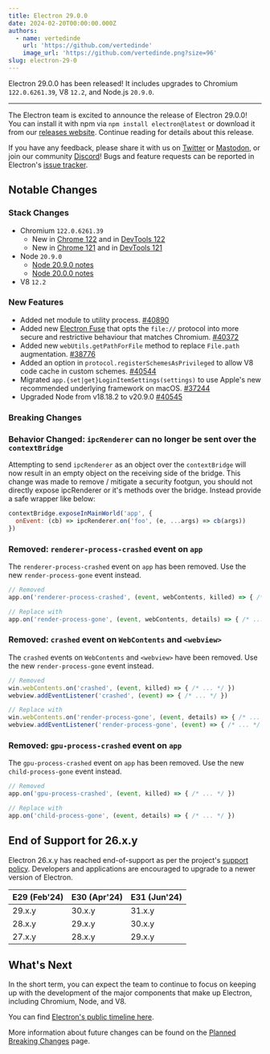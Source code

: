 ```yaml
---
title: Electron 29.0.0
date: 2024-02-20T00:00:00.000Z
authors:
  - name: vertedinde
    url: 'https://github.com/vertedinde'
    image_url: 'https://github.com/vertedinde.png?size=96'
slug: electron-29-0
---
```


Electron 29.0.0 has been released! It includes upgrades to Chromium `122.0.6261.39`, V8 `12.2`, and Node.js `20.9.0`.

---

The Electron team is excited to announce the release of Electron 29.0.0! You can install it with npm via `npm install electron@latest` or download it from our [releases website](https://releases.electronjs.org/releases/stable). Continue reading for details about this release.

If you have any feedback, please share it with us on [Twitter](https://twitter.com/electronjs) or [Mastodon](https://social.lfx.dev/@electronjs), or join our community [Discord](https://discord.com/invite/electronjs)! Bugs and feature requests can be reported in Electron's [issue tracker](https://github.com/electron/electron/issues).

## Notable Changes

### Stack Changes

- Chromium `122.0.6261.39`
  - New in [Chrome 122](https://developer.chrome.com/blog/new-in-chrome-122/) and in [DevTools 122](https://developer.chrome.com/blog/new-in-devtools-122/)
  - New in [Chrome 121](https://developer.chrome.com/blog/new-in-chrome-121/) and in [DevTools 121](https://developer.chrome.com/blog/new-in-devtools-121/)
- Node `20.9.0`
  - [Node 20.9.0 notes](https://nodejs.org/en/blog/release/v20.9.0/)
  - [Node 20.0.0 notes](https://nodejs.org/en/blog/release/v20.0.0/)
- V8 `12.2`

### New Features

- Added net module to utility process. [#40890](https://github.com/electron/electron/pull/40890)
- Added new [Electron Fuse](https://www.electronjs.org/docs/latest/tutorial/fuses) that opts the `file://` protocol into more secure and restrictive behaviour that matches Chromium. [#40372](https://github.com/electron/electron/pull/40372) 
- Added new `webUtils.getPathForFile` method to replace `File.path` augmentation. [#38776](https://github.com/electron/electron/pull/38776)
- Added an option in `protocol.registerSchemesAsPrivileged` to allow V8 code cache in custom schemes. [#40544](https://github.com/electron/electron/pull/40544)
- Migrated `app.{set|get}LoginItemSettings(settings)` to use Apple's new recommended underlying framework on macOS. [#37244](https://github.com/electron/electron/pull/37244)
- Upgraded Node from v18.18.2 to v20.9.0 [#40545](https://github.com/electron/electron/pull/40545)

### Breaking Changes

### Behavior Changed: `ipcRenderer` can no longer be sent over the `contextBridge`

Attempting to send `ipcRenderer` as an object over the `contextBridge` will now result in
an empty object on the receiving side of the bridge. This change was made to remove / mitigate
a security footgun, you should not directly expose ipcRenderer or it's methods over the bridge.
Instead provide a safe wrapper like below:

```js
contextBridge.exposeInMainWorld('app', {
  onEvent: (cb) => ipcRenderer.on('foo', (e, ...args) => cb(args))
})
```

### Removed: `renderer-process-crashed` event on `app`

The `renderer-process-crashed` event on `app` has been removed.
Use the new `render-process-gone` event instead.

```js
// Removed
app.on('renderer-process-crashed', (event, webContents, killed) => { /* ... */ })

// Replace with
app.on('render-process-gone', (event, webContents, details) => { /* ... */ })
```

### Removed: `crashed` event on `WebContents` and `<webview>`

The `crashed` events on `WebContents` and `<webview>` have been removed.
Use the new `render-process-gone` event instead.

```js
// Removed
win.webContents.on('crashed', (event, killed) => { /* ... */ })
webview.addEventListener('crashed', (event) => { /* ... */ })

// Replace with
win.webContents.on('render-process-gone', (event, details) => { /* ... */ })
webview.addEventListener('render-process-gone', (event) => { /* ... */ })
```

### Removed: `gpu-process-crashed` event on `app`

The `gpu-process-crashed` event on `app` has been removed.
Use the new `child-process-gone` event instead.

```js
// Removed
app.on('gpu-process-crashed', (event, killed) => { /* ... */ })

// Replace with
app.on('child-process-gone', (event, details) => { /* ... */ })
```

## End of Support for 26.x.y

Electron 26.x.y has reached end-of-support as per the project's [support policy](https://www.electronjs.org/docs/latest/tutorial/electron-timelines#version-support-policy). Developers and applications are encouraged to upgrade to a newer version of Electron.

| E29 (Feb'24) | E30 (Apr'24) | E31 (Jun'24) |
| ------------ | ------------ | ------------ |
| 29.x.y       | 30.x.y       | 31.x.y       |
| 28.x.y       | 29.x.y       | 30.x.y       |
| 27.x.y       | 28.x.y       | 29.x.y       |

## What's Next

In the short term, you can expect the team to continue to focus on keeping up with the development of the major components that make up Electron, including Chromium, Node, and V8.

You can find [Electron's public timeline here](https://www.electronjs.org/docs/latest/tutorial/electron-timelines).

More information about future changes can be found on the [Planned Breaking Changes](https://github.com/electron/electron/blob/main/docs/breaking-changes.md) page.
